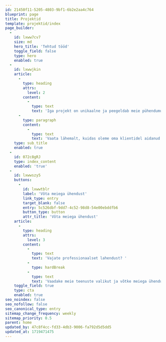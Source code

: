 ```yaml
---
id: 21450f11-5205-4803-9bf1-6b2e2aa4c764
blueprint: page
title: Projektid
template: projektid/index
page_builder:
  -
    id: lxww7cv7
    size: md
    hero_title: 'Tehtud tööd'
    toggle_field: false
    type: hero
    enabled: true
  -
    id: lxwwjkin
    article:
      -
        type: heading
        attrs:
          level: 2
        content:
          -
            type: text
            text: 'Iga projekt on unikaalne ja peegeldab meie pühendumust kvaliteedile, täpsusele ja kliendi rahulolule.'
      -
        type: paragraph
        content:
          -
            type: text
            text: 'Vaata lähemalt, kuidas oleme oma klientidel aidanud saavutada parimad küttelahendused, et hoida kodud soojad ja energiatõhusad.'
    type: sub_title
    enabled: true
  -
    id: 072c8gRJ
    type: index_content
    enabled: 'true'
  -
    id: lxwwszy5
    buttons:
      -
        id: lxwwtblr
        label: 'Võta meiega ühendust'
        link_type: entry
        target_blank: false
        entry: 5c526dbf-9dd7-4c52-98d8-54e00ebddfb6
        button_type: button
        attr_title: 'Võta meiega ühendust'
    article:
      -
        type: heading
        attrs:
          level: 3
        content:
          -
            type: text
            text: 'Vajate professionaalset lahendust? '
          -
            type: hardBreak
          -
            type: text
            text: 'Vaadake meie teenuste valikut ja võtke meiega ühendust!'
    toggle_field: true
    type: cta
    enabled: true
seo_noindex: false
seo_nofollow: false
seo_canonical_type: entry
sitemap_change_frequency: weekly
sitemap_priority: 0.5
parent: home
updated_by: 47c8f4cc-fd33-4db3-9006-fa792d5d5dd5
updated_at: 1719471475
---
```

